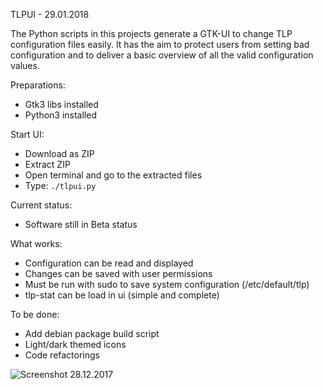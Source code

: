 TLPUI - 29.01.2018

The Python scripts in this projects generate a GTK-UI to change TLP configuration files easily.
It has the aim to protect users from setting bad configuration and to deliver a basic overview of all the valid configuration values.

Preparations:

* Gtk3 libs installed
* Python3 installed

Start UI:

* Download as ZIP
* Extract ZIP
* Open terminal and go to the extracted files
* Type: `./tlpui.py`

Current status:

* Software still in Beta status

What works:

* Configuration can be read and displayed
* Changes can be saved with user permissions
* Must be run with sudo to save system configuration (/etc/default/tlp)
* tlp-stat can be load in ui (simple and complete)

To be done:

* Add debian package build script
* Light/dark themed icons
* Code refactorings


![Screenshot 28.12.2017](https://raw.githubusercontent.com/d4nj1/TLPUI/master/screenshot.png)
